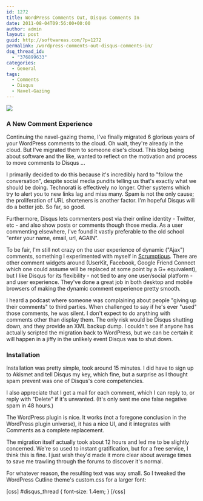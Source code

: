 ```yaml
---
id: 1272
title: WordPress Comments Out, Disqus Comments In
date: 2011-08-04T09:56:00+00:00
author: admin
layout: post
guid: http://softwareas.com/?p=1272
permalink: /wordpress-comments-out-disqus-comments-in/
dsq_thread_id:
  - "376899633"
categories:
  - General
tags:
  - Comments
  - Disqus
  - Navel-Gazing
---
```

<a href="http://www.cloudave.com/10359/i%E2%80%99m-sticking-with-disqus-here%E2%80%99s-why/"><img src="http://www.cloudave.com/wordpress/wp-content/uploads/2011/03/6d902ab26c78a181312897a0a3d4bcaa2.jpg" /></a>

### A New Comment Experience

Continuing the navel-gazing theme, I've finally migrated 6 glorious years of your WordPress comments to the cloud. Oh wait, they're already in the cloud. But I've migrated them to someone else's cloud. This blog being about software and the like, wanted to reflect on the motivation and process to move comments to Disqus ...

I primarily decided to do this because it's incredibly hard to "follow the conversation", despite social media pundits telling us that's exactly what we should be doing. Technorati is effectively no longer. Other systems which try to alert you to new links lag and miss many. Spam is not the only cause; the proliferation of URL shorteners is another factor. I'm hopeful Disqus will do a better job. So far, so good.

Furthermore, Disqus lets commenters post via their online identity - Twitter, etc - and also show posts or comments though those media. As a user commenting elsewhere, I've found it vastly preferable to the old school "enter your name, email, url, AGAIN".

To be fair, I'm still not crazy on the user experience of dynamic ("Ajax") comments, something I experimented with myself in <a href="http://softwareas.com/scrumptious-conversations-about-websites-and-other-resources">Scrumptious</a>. There are other comment widgets around (UserKit, Facebook, Google Friend Connect which one could assume will be replaced at some point by a G+ equivalent), but I like Disqus for its flexibility - not tied to any one user/social platform - and user experience. They've done a great job in both desktop and mobile browsers of making the dynamic comment experience pretty smooth.

I heard a podcast where someone was complaining about people "giving up their comments" to third parties. When challenged to say if he's ever "used" those comments, he was silent. I don't expect to do anything with comments other than display them. The only risk would be Disqus shutting down, and they provide an XML backup dump. I couldn't see if anyone has actually scripted the migration back to WordPress, but we can be certain it will happen in a jiffy in the unlikely event Disqus was to shut down.

### Installation

Installation was pretty simple, took around 15 minutes. I did have to sign up to Akismet and tell Disqus my key, which fine, but a surprise as I thought spam prevent was one of Disqus's core competencies.

I also appreciate that I get a mail for each comment, which I can reply to, or reply with "Delete" if it's unwanted. (It's only sent me one false negative spam in 48 hours.)

The WordPress plugin is nice. It works (not a foregone conclusion in the WordPress plugin universe), it has a nice UI, and it integrates with Comments as a complete replacement.

The migration itself actually took about 12 hours and led me to be slightly concerned. We're so used to instant gratification, but for a free service, I think this is fine. I just wish they'd made it more clear about average times to save me trawling through the forums to discover it's normal.

For whatever reason, the resulting text was way small. So I tweaked the WordPress Cutline theme's custom.css for a larger font:

[css]
#disqus_thread { font-size: 1.4em; }
[/css]